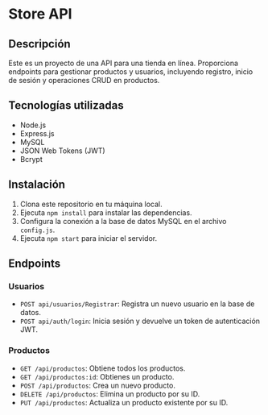 # Store API

## Descripción
Este es un proyecto de una API para una tienda en línea. Proporciona endpoints para gestionar productos y usuarios, incluyendo registro, inicio de sesión y operaciones CRUD en productos.

## Tecnologías utilizadas
- Node.js
- Express.js
- MySQL
- JSON Web Tokens (JWT)
- Bcrypt

## Instalación
1. Clona este repositorio en tu máquina local.
2. Ejecuta `npm install` para instalar las dependencias.
3. Configura la conexión a la base de datos MySQL en el archivo `config.js`.
4. Ejecuta `npm start` para iniciar el servidor.

## Endpoints

### Usuarios
- `POST api/usuarios/Registrar`: Registra un nuevo usuario en la base de datos.
- `POST api/auth/login`: Inicia sesión y devuelve un token de autenticación JWT.

### Productos
- `GET /api/productos`: Obtiene todos los productos.
- `GET /api/productos:id`: Obtienes un producto.
- `POST /api/productos`: Crea un nuevo producto.
- `DELETE /api/productos`: Elimina un producto por su ID.
- `PUT /api/productos`: Actualiza un producto existente por su ID.
